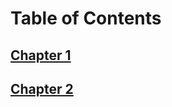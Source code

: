 # Table of Contents
## [Chapter 1](/Week%202/Powerpoint%20Notes/Chapter%201%20-%20Welcome%20to%20Biology.md)
## [Chapter 2](/Week%202/Powerpoint%20Notes/Chapter%202%20-%20Essential%20Chemistry%20to%20Biology.md)
